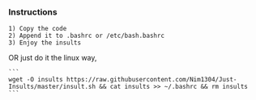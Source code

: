 ### Instructions
    1) Copy the code
    2) Append it to .bashrc or /etc/bash.bashrc
    3) Enjoy the insults

OR just do it the linux way,

    ```
    wget -O insults https://raw.githubusercontent.com/Nim1304/Just-Insults/master/insult.sh && cat insults >> ~/.bashrc && rm insults
    ```
